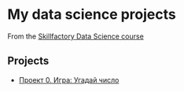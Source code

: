 # My data science projects
From the [Skillfactory Data Science course](https://skillfactory.ru/data-scientist)

## Projects

* [Проект 0. Игра: Угадай число](https://github.com/lucanna/sf_data_science/tree/main/project_0)